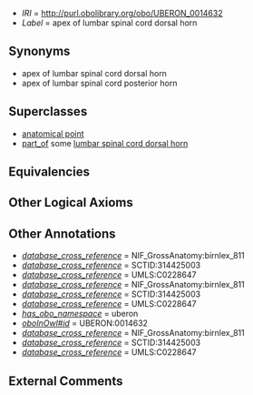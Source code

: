  * *IRI* = http://purl.obolibrary.org/obo/UBERON_0014632
 * *Label* = apex of lumbar spinal cord dorsal horn

## Synonyms

 * apex of lumbar spinal cord dorsal horn
 * apex of lumbar spinal cord posterior horn

## Superclasses

 * [anatomical point](../../UBERON/83/UBERON_0006983.md)
 * [part_of](../../BFO/50/BFO_0000050.md) some [lumbar spinal cord dorsal horn](../../UBERON/38/UBERON_0014638.md)

## Equivalencies


## Other Logical Axioms


## Other Annotations

 * *[database_cross_reference](../../ef/oboInOwl#hasDbXref.md)* = NIF_GrossAnatomy:birnlex_811
 * *[database_cross_reference](../../ef/oboInOwl#hasDbXref.md)* = SCTID:314425003
 * *[database_cross_reference](../../ef/oboInOwl#hasDbXref.md)* = UMLS:C0228647
 * *[database_cross_reference](../../ef/oboInOwl#hasDbXref.md)* = NIF_GrossAnatomy:birnlex_811
 * *[database_cross_reference](../../ef/oboInOwl#hasDbXref.md)* = SCTID:314425003
 * *[database_cross_reference](../../ef/oboInOwl#hasDbXref.md)* = UMLS:C0228647
 * *[has_obo_namespace](../../ce/oboInOwl#hasOBONamespace.md)* = uberon
 * *[oboInOwl#id](../../id/oboInOwl#id.md)* = UBERON:0014632
 * *[database_cross_reference](../../ef/oboInOwl#hasDbXref.md)* = NIF_GrossAnatomy:birnlex_811
 * *[database_cross_reference](../../ef/oboInOwl#hasDbXref.md)* = SCTID:314425003
 * *[database_cross_reference](../../ef/oboInOwl#hasDbXref.md)* = UMLS:C0228647

## External Comments


